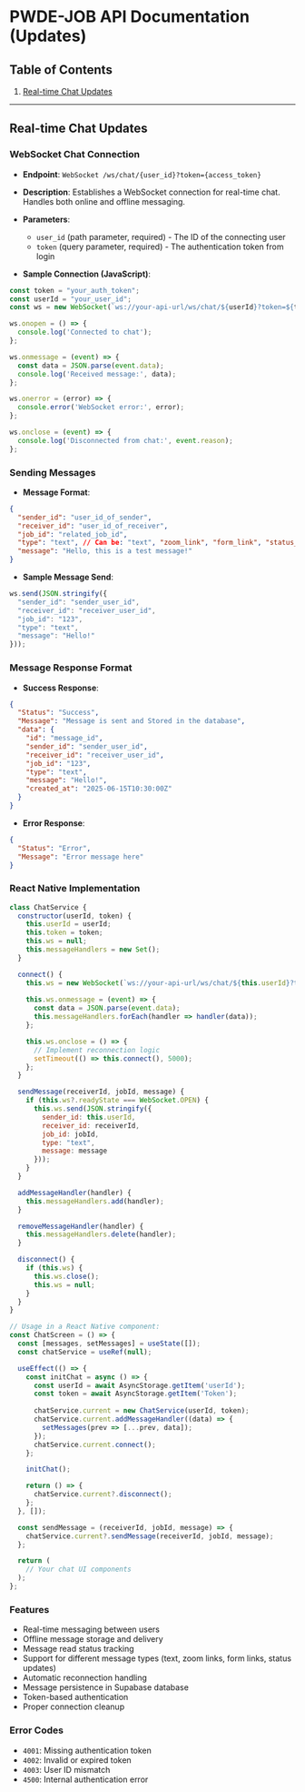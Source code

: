 # PWDE-JOB API Documentation (Updates)

## Table of Contents
1. [Real-time Chat Updates](#real-time-chat-updates)

---

## Real-time Chat Updates

### WebSocket Chat Connection
- **Endpoint**: `WebSocket /ws/chat/{user_id}?token={access_token}`
- **Description**: Establishes a WebSocket connection for real-time chat. Handles both online and offline messaging.
- **Parameters**:
  - `user_id` (path parameter, required) - The ID of the connecting user
  - `token` (query parameter, required) - The authentication token from login

- **Sample Connection (JavaScript)**:
```javascript
const token = "your_auth_token";
const userId = "your_user_id";
const ws = new WebSocket(`ws://your-api-url/ws/chat/${userId}?token=${token}`);

ws.onopen = () => {
  console.log('Connected to chat');
};

ws.onmessage = (event) => {
  const data = JSON.parse(event.data);
  console.log('Received message:', data);
};

ws.onerror = (error) => {
  console.error('WebSocket error:', error);
};

ws.onclose = (event) => {
  console.log('Disconnected from chat:', event.reason);
};
```

### Sending Messages
- **Message Format**:
```json
{
  "sender_id": "user_id_of_sender",
  "receiver_id": "user_id_of_receiver",
  "job_id": "related_job_id",
  "type": "text", // Can be: "text", "zoom_link", "form_link", "status_update"
  "message": "Hello, this is a test message!"
}
```

- **Sample Message Send**:
```javascript
ws.send(JSON.stringify({
  "sender_id": "sender_user_id",
  "receiver_id": "receiver_user_id",
  "job_id": "123",
  "type": "text",
  "message": "Hello!"
}));
```

### Message Response Format
- **Success Response**:
```json
{
  "Status": "Success",
  "Message": "Message is sent and Stored in the database",
  "data": {
    "id": "message_id",
    "sender_id": "sender_user_id",
    "receiver_id": "receiver_user_id",
    "job_id": "123",
    "type": "text",
    "message": "Hello!",
    "created_at": "2025-06-15T10:30:00Z"
  }
}
```

- **Error Response**:
```json
{
  "Status": "Error",
  "Message": "Error message here"
}
```

### React Native Implementation
```javascript
class ChatService {
  constructor(userId, token) {
    this.userId = userId;
    this.token = token;
    this.ws = null;
    this.messageHandlers = new Set();
  }

  connect() {
    this.ws = new WebSocket(`ws://your-api-url/ws/chat/${this.userId}?token=${this.token}`);
    
    this.ws.onmessage = (event) => {
      const data = JSON.parse(event.data);
      this.messageHandlers.forEach(handler => handler(data));
    };

    this.ws.onclose = () => {
      // Implement reconnection logic
      setTimeout(() => this.connect(), 5000);
    };
  }

  sendMessage(receiverId, jobId, message) {
    if (this.ws?.readyState === WebSocket.OPEN) {
      this.ws.send(JSON.stringify({
        sender_id: this.userId,
        receiver_id: receiverId,
        job_id: jobId,
        type: "text",
        message: message
      }));
    }
  }

  addMessageHandler(handler) {
    this.messageHandlers.add(handler);
  }

  removeMessageHandler(handler) {
    this.messageHandlers.delete(handler);
  }

  disconnect() {
    if (this.ws) {
      this.ws.close();
      this.ws = null;
    }
  }
}

// Usage in a React Native component:
const ChatScreen = () => {
  const [messages, setMessages] = useState([]);
  const chatService = useRef(null);

  useEffect(() => {
    const initChat = async () => {
      const userId = await AsyncStorage.getItem('userId');
      const token = await AsyncStorage.getItem('Token');
      
      chatService.current = new ChatService(userId, token);
      chatService.current.addMessageHandler((data) => {
        setMessages(prev => [...prev, data]);
      });
      chatService.current.connect();
    };

    initChat();

    return () => {
      chatService.current?.disconnect();
    };
  }, []);

  const sendMessage = (receiverId, jobId, message) => {
    chatService.current?.sendMessage(receiverId, jobId, message);
  };

  return (
    // Your chat UI components
  );
};
```

### Features
- Real-time messaging between users
- Offline message storage and delivery
- Message read status tracking
- Support for different message types (text, zoom links, form links, status updates)
- Automatic reconnection handling
- Message persistence in Supabase database
- Token-based authentication
- Proper connection cleanup

### Error Codes
- `4001`: Missing authentication token
- `4002`: Invalid or expired token
- `4003`: User ID mismatch
- `4500`: Internal authentication error

